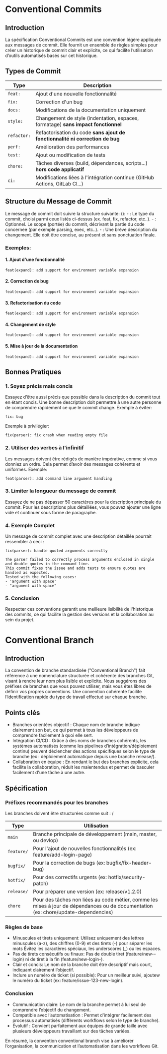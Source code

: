 # Conventional Commits

## Introduction

La spécification Conventional Commits est une convention légère appliquée aux messages de commit.
Elle fournit un ensemble de règles simples pour créer un historique de commit clair et explicite, ce qui facilite l’utilisation d’outils automatisés basés sur cet historique.

## Types de Commit

| **Type**    | **Description**                                                                 |
|-------------|---------------------------------------------------------------------------------|
| `feat:`     | Ajout d'une nouvelle fonctionnalité                                             |
| `fix:`      | Correction d'un bug                                                             |
| `docs:`     | Modifications de la documentation uniquement                                    |
| `style:`    | Changement de style (indentation, espaces, formatage) **sans impact fonctionnel**|
| `refactor:` | Refactorisation du code **sans ajout de fonctionnalité ni correction de bug**   |
| `perf:`     | Amélioration des performances                                                   |
| `test:`     | Ajout ou modification de tests                                                  |
| `chore:`    | Tâches diverses (build, dépendances, scripts...) **hors code applicatif**       |
| `ci:`       | Modifications liées à l'intégration continue (GitHub Actions, GitLab CI...)     |


## Structure du Message de Commit

Le message de commit doit suivre la structure suivante:
       <type>(<scope>): <description>
	- <type>: Le type du commit, choisi parmi ceux listés ci-dessus (ex. feat, fix, refactor, etc..).
	- <scope>: Optionnel. Le scope (portée) du commit, décrivant la partie du code concernee (par exemple parsing, exec, etc..).
	- <description>: Une brève description du changement. Elle doit être concise, au présent et sans ponctuation finale.

### Exemples:

#### 1. Ajout d'une fonctionnalité

	feat(expand): add support for environment variable expansion

#### 2. Correction de bug

	feat(expand): add support for environment variable expansion

#### 3. Refactorisation du code

	feat(expand): add support for environment variable expansion

#### 4. Changement de style

	feat(expand): add support for environment variable expansion

#### 5. Mise à jour de la documentation

	feat(expand): add support for environment variable expansion

## Bonnes Pratiques
### 1. Soyez précis mais concis

Essayez d’être aussi précis que possible dans la description du commit tout en étant concis. Une bonne description doit permettre à une autre personne de comprendre rapidement ce que le commit change.
Exemple à éviter:

	fix: bug

Exemple à privilégier:

	fix(parser): fix crash when reading empty file

### 2. Utiliser des verbes à l'infinitif

Les messages doivent être rédigés de manière impérative, comme si vous donniez un ordre. Cela permet d’avoir des messages cohérents et uniformes.
Exemple:

	feat(parser): add command line argument handling

### 3. Limiter la longueur du message de commit

Essayez de ne pas dépasser 50 caractères pour la description principale du commit. Pour les descriptions plus détaillées, vous pouvez ajouter une ligne vide et continuer sous forme de paragraphe.

### 4. Exemple Complet

Un message de commit complet avec une description détaillée pourrait ressembler à ceci :

	fix(parser): handle quoted arguments correctly

	The parser failed to correctly process arguments enclosed in single and double quotes in the command line.
	This commit fixes the issue and adds tests to ensure quotes are handled as expected.
	Tested with the following cases:
	- 'argument with space'
	- "argument with space"

### 5. Conclusion

Respecter ces conventions garantit une meilleure lisibilité de l'historique des commits, ce qui facilite la gestion des versions et la collaboration au sein du projet.

# Conventional Branch

## Introduction

La convention de branche standardisée ("Conventional Branch") fait référence à une nomenclature structurée et cohérente des branches Git, visant à rendre leur nom plus lisible et explicite. Nous suggérons des préfixes de branches que vous pouvez utiliser, mais vous êtes libres de définir vos propres conventions.
Une convention cohérente facilite l’identification rapide du type de travail effectué sur chaque branche.


## Points clés

- Branches orientées objectif : Chaque nom de branche indique clairement son but, ce qui permet à tous les développeurs de comprendre facilement à quoi elle sert.
- Intégration CI/CD : Grâce à des noms de branches cohérents, les systèmes automatisés (comme les pipelines d’intégration/déploiement continu) peuvent déclencher des actions spécifiques selon le type de branche (ex : déploiement automatique depuis une branche release/).
- Collaboration en équipe : En rendant le but des branches explicite, cela facilite la collaboration, réduit les malentendus et permet de basculer facilement d'une tâche à une autre.

## Spécification

### Préfixes recommandés pour les branches

Les branches doivent être structurées comme suit :
	<type>/<description>


| **Type**    | **Utilisation**                                                                 |
|-------------|---------------------------------------------------------------------------------|
| `main`      | Branche principale de développement (main, master, ou devlop)                    |
| `feature/`  | Pour l'ajout de nouvelles fonctionnalités (ex: feature/add-login-page)           |
| `bugfix/`   | Pour la correction de bugs (ex: bugfix/fix-header-bug)                           |
| `hotfix/`   | Pour des correctifs urgents (ex: hotfix/security-patch)                          |
| `release/`  | Pour préparer une version (ex: release/v1.2.0)                                   |
| `chore`     | Pour des tâches non liées au code métier, comme les mises à jour de dépendances ou de documentation (ex: chore/update-dependencies)|


### Règles de base

- Minuscules et tirets uniquement: Utilisez uniquement des lettres minuscules (a-z), des chiffres (0-9) et des tirets (-) pour séparer les mots
Évitez les caractères spéciaux, les underscores (_) ou les espaces.
- Pas de tirets consécutifs ou finaux: Pas de double tiret (feature/new--login) ni de tiret à  la fin (feature/new-login-).
- Clair et concis: Le nom de la branche doit être descriptif mais court, indiquant clairement l’objectif.
- Inclure un numéro de ticket (si possible): Pour un meilleur suivi, ajoutew le numéro du ticket (ex: feature/issue-123-new-login).

### Conclusion

- Communication claire: Le nom de la branche permet à lui seul de comprendre l’objectif du changement.
- Compatible avec l’automatisation : Permet d'intégrer facilement des processus automatisés (différents workflows selon le type de branche).
- Évolutif : Convient parfaitement aux équipes de grande taille avec plusieurs développeurs travaillant sur des tâches variées.

En résumé, la convention conventional branch vise à améliorer l’organisation, la communication et l’automatisation dans les workflows Git.
